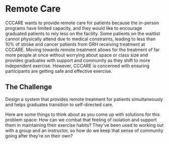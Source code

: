 # Remote Care
CCCARE wants to provide remote care for patients because the in-person programs have limited capacity, and they would like to encourage graduated patients to rely less on the facility. Some patients on the waitlist cannot physically attend due to medical constraints, leading to less than 10% of stroke and cancer patients from GRH receiving treatment at CCCARE. Moving towards remote treatment allows for the treatment of far more people at once without worrying about space or class size and provides graduates with support and community as they shift to more independent exercise. However, CCCARE is concerned with ensuring participants are getting safe and effective exercise.

## The Challenge 
Design a system that provides remote treatment for patients simultaneously and helps graduates transition to self-directed care. 

Here are some things to think about as you come up with solutions for this problem space: How can we combat that feeling of isolation and support them in maintaining their exercise habits? They’ve been used to working out with a group and an instructor, so how do we keep that sense of community going after they’re on their own? 
